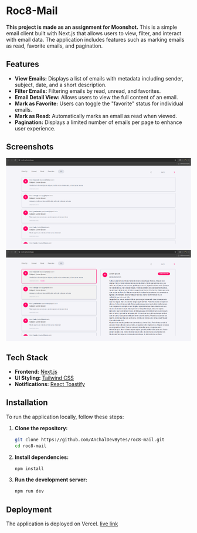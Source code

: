 # Roc8-Mail

**This project is made as an assignment for Moonshot.**
This is a simple email client built with Next.js that allows users to view, filter, and interact with email data. The application includes features such as marking emails as read, favorite emails, and pagination.

## Features

- **View Emails:** Displays a list of emails with metadata including sender, subject, date, and a short description.
- **Filter Emails:** Filtering emails by read, unread, and favorites.
- **Email Detail View:** Allows users to view the full content of an email.
- **Mark as Favorite:** Users can toggle the "favorite" status for individual emails.
- **Mark as Read:** Automatically marks an email as read when viewed.
- **Pagination:** Displays a limited number of emails per page to enhance user experience.

## Screenshots

![Homepage](/assets/page1.png)
![Homepage](/assets/page2.png)

## Tech Stack

- **Frontend:** [Next.js](https://nextjs.org/)
- **UI Styling:** [Tailwind CSS](https://tailwindcss.com/)
- **Notifications:** [React Toastify](https://fkhadra.github.io/react-toastify/)

## Installation

To run the application locally, follow these steps:

1. **Clone the repository:**
   ```bash
   git clone https://github.com/AnchalDevBytes/roc8-mail.git
   cd roc8-mail
   ```

2. **Install dependencies:**
   ```bash
   npm install
   ```
3. **Run the development server:**
    ```bash
   npm run dev
   ```

## Deployment

The application is deployed on Vercel. [live link](https://roc8-mail.vercel.app/)
